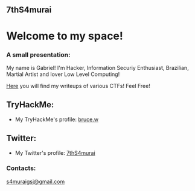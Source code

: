 ## 7thS4murai

# Welcome to my space!

### A small presentation:
My name is Gabriel! I'm Hacker, Information Securiy Enthusiast, Brazilian, Martial Artist and lover Low Level Computing!

[Here](7ths4murai.github.io/ctfs) you will find my writeups of various CTFs!
Feel Free!

## TryHackMe:
  - My TryHackMe's profile: [bruce.w](https://tryhackme.com/p/bruce.w)

## Twitter:
  - My Twitter's profile: [7thS4murai](twitter.com/7thS4murai)

### Contacts:
s4muraigsj@gmail.com
